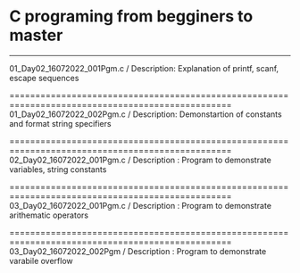 # C programing from begginers to master
-------------------------------------------------------------------------------------------------

01_Day02_16072022_001Pgm.c / Description: Explanation of printf, scanf, escape sequences

=================================================================================================
01_Day02_16072022_002Pgm.c / Description: Demonstartion of constants and format string specifiers

=================================================================================================
02_Day02_16072022_001Pgm.c / Description : Program to demonstrate variables, string constants

=================================================================================================
03_Day02_16072022_001Pgm.c / Description : Program to demonstrate arithematic operators

=================================================================================================
03_Day02_16072022_002Pgm / Description : Program to demonstrate varabile overflow
